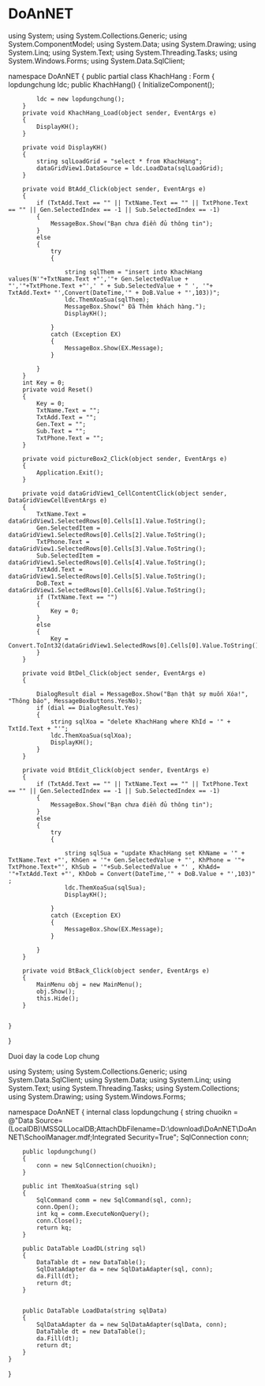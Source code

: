 # DoAnNET 

using System;
using System.Collections.Generic;
using System.ComponentModel;
using System.Data;
using System.Drawing;
using System.Linq;
using System.Text;
using System.Threading.Tasks;
using System.Windows.Forms;
using System.Data.SqlClient;

namespace DoAnNET
{
    public partial class KhachHang : Form
    { 
        lopdungchung ldc;
        public KhachHang()
        {
            InitializeComponent();

            ldc = new lopdungchung();
        } 
        private void KhachHang_Load(object sender, EventArgs e)
        {
            DisplayKH();
        }

        private void DisplayKH()
        {
            string sqlLoadGrid = "select * from KhachHang";
            dataGridView1.DataSource = ldc.LoadData(sqlLoadGrid);
        }

        private void BtAdd_Click(object sender, EventArgs e)
        {
            if (TxtAdd.Text == "" || TxtName.Text == "" || TxtPhone.Text == "" || Gen.SelectedIndex == -1 || Sub.SelectedIndex == -1)
            {
                MessageBox.Show("Bạn chưa điền đủ thông tin");
            }
            else
            {
                try
                {
                    
                    string sqlThem = "insert into KhachHang values(N'"+TxtName.Text +"','"+ Gen.SelectedValue + "','"+TxtPhone.Text +"',' " + Sub.SelectedValue + " ', '"+ TxtAdd.Text+ "',Convert(DateTime,'" + DoB.Value + "',103))";
                    ldc.ThemXoaSua(sqlThem);
                    MessageBox.Show(" Đã Thêm khách hàng.");
                    DisplayKH();

                }
                catch (Exception EX)
                {
                    MessageBox.Show(EX.Message);
                }

            }
        }
        int Key = 0;
        private void Reset()
        {
            Key = 0;
            TxtName.Text = "";
            TxtAdd.Text = "";
            Gen.Text = "";
            Sub.Text = "";
            TxtPhone.Text = "";
        }

        private void pictureBox2_Click(object sender, EventArgs e)
        {
            Application.Exit();
        }

        private void dataGridView1_CellContentClick(object sender, DataGridViewCellEventArgs e)
        {
            TxtName.Text = dataGridView1.SelectedRows[0].Cells[1].Value.ToString();
            Gen.SelectedItem = dataGridView1.SelectedRows[0].Cells[2].Value.ToString();
            TxtPhone.Text = dataGridView1.SelectedRows[0].Cells[3].Value.ToString();
            Sub.SelectedItem = dataGridView1.SelectedRows[0].Cells[4].Value.ToString();
            TxtAdd.Text = dataGridView1.SelectedRows[0].Cells[5].Value.ToString();
            DoB.Text = dataGridView1.SelectedRows[0].Cells[6].Value.ToString();
            if (TxtName.Text == "")
            {
                Key = 0;
            }
            else
            {
                Key = Convert.ToInt32(dataGridView1.SelectedRows[0].Cells[0].Value.ToString());
            }
        }

        private void BtDel_Click(object sender, EventArgs e)
        {
            
            DialogResult dial = MessageBox.Show("Bạn thật sự muốn Xóa!", "Thông báo", MessageBoxButtons.YesNo);
            if (dial == DialogResult.Yes)
            {                              
                string sqlXoa = "delete KhachHang where KhId = '" + TxtId.Text + "'";
                ldc.ThemXoaSua(sqlXoa);
                DisplayKH();
            }
        }

        private void BtEdit_Click(object sender, EventArgs e)
        {
            if (TxtAdd.Text == "" || TxtName.Text == "" || TxtPhone.Text == "" || Gen.SelectedIndex == -1 || Sub.SelectedIndex == -1)
            {
                MessageBox.Show("Bạn chưa điền đủ thông tin");
            }
            else
            {
                try
                {

                    string sqlSua = "update KhachHang set KhName = '" + TxtName.Text +"', KhGen = '"+ Gen.SelectedValue + "', KhPhone = '"+ TxtPhone.Text+"', KhSub = '"+Sub.SelectedValue + "' , KhAdd= '"+TxtAdd.Text +"', KhDob = Convert(DateTime,'" + DoB.Value + "',103)" ;
                    ldc.ThemXoaSua(sqlSua);
                    DisplayKH();

                }
                catch (Exception EX)
                {
                    MessageBox.Show(EX.Message);
                }

            }
        }

        private void BtBack_Click(object sender, EventArgs e)
        {
            MainMenu obj = new MainMenu();
            obj.Show();
            this.Hide();
        }


    }
}




Duoi day la code Lop chung


using System;
using System.Collections.Generic;
using System.Data.SqlClient;
using System.Data;
using System.Linq;
using System.Text;
using System.Threading.Tasks;
using System.Collections;
using System.Drawing;
using System.Windows.Forms;

namespace DoAnNET
{
    internal class lopdungchung
    {
        string chuoikn = @"Data Source=(LocalDB)\MSSQLLocalDB;AttachDbFilename=D:\download\DoAnNET\DoAnNET\SchoolManager.mdf;Integrated Security=True";
        SqlConnection conn;

        public lopdungchung()
        {
            conn = new SqlConnection(chuoikn);
        }

        public int ThemXoaSua(string sql)
        {
            SqlCommand comm = new SqlCommand(sql, conn);
            conn.Open();
            int kq = comm.ExecuteNonQuery();
            conn.Close();
            return kq;
        }

        public DataTable LoadDL(string sql)
        {
            DataTable dt = new DataTable();
            SqlDataAdapter da = new SqlDataAdapter(sql, conn);
            da.Fill(dt);
            return dt;
        }


        public DataTable LoadData(string sqlData)
        {
            SqlDataAdapter da = new SqlDataAdapter(sqlData, conn);
            DataTable dt = new DataTable();
            da.Fill(dt);
            return dt;
        }
    }
}

